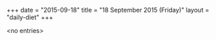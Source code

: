+++
date = "2015-09-18"
title = "18 September 2015 (Friday)"
layout = "daily-diet"
+++


\<no entries\>

